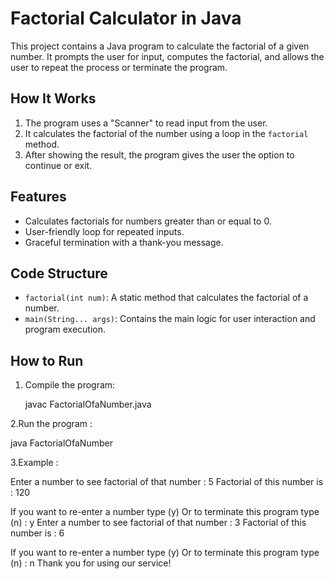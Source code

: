 # Factorial Calculator in Java

This project contains a Java program to calculate the factorial of a given number. It prompts the user for input, computes the factorial, and allows the user to repeat the process or terminate the program.

## How It Works

1. The program uses a "Scanner" to read input from the user.
2. It calculates the factorial of the number using a loop in the `factorial` method.
3. After showing the result, the program gives the user the option to continue or exit.

## Features

- Calculates factorials for numbers greater than or equal to 0.
- User-friendly loop for repeated inputs.
- Graceful termination with a thank-you message.

## Code Structure

- `factorial(int num)`: A static method that calculates the factorial of a number.
- `main(String... args)`: Contains the main logic for user interaction and program execution.

## How to Run

1. Compile the program:

   javac FactorialOfaNumber.java

2.Run the program :
  
   java FactorialOfaNumber

3.Example : 

   Enter a number to see factorial of that number : 5
   Factorial of this number is : 120

   If you want to re-enter a number type (y) Or to terminate this program type (n) : y
   Enter a number to see factorial of that number : 3
   Factorial of this number is : 6

   If you want to re-enter a number type (y) Or to terminate this program type (n) : n
   Thank you for using our service!
